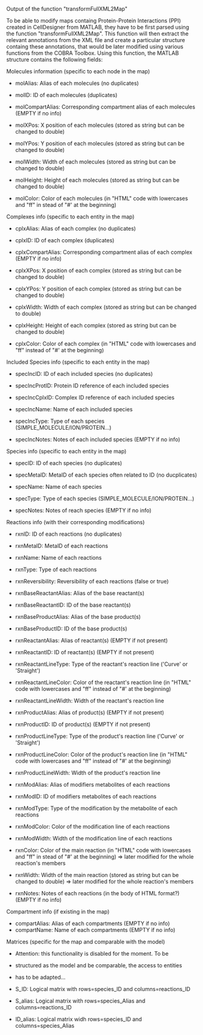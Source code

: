 Output of the function "transformFullXML2Map"

To be able to modify maps containg Protein-Protein Interactions (PPI)
created in CellDesigner from MATLAB, they have to be first parsed using the
function "transformFullXML2Map".
This function will then extract the relevant annotations from the XML file
and create a particular structure containg these annotations, that would
be later modified using various functions from the COBRA Toolbox.
Using this function, the MATLAB structure contains the following fields:

Molecules information (specific to each node in the map)

- molAlias:               Alias of each molecules (no duplicates)

- molID:                  ID of each molecules (duplicates)

- molCompartAlias:        Corresponding compartment alias of each
                          molecules (EMPTY if no info)

- molXPos:                X position of each molecules (stored as
                          string but can be changed to double)

- molYPos:                Y position of each molecules (stored as
                          string but can be changed to double)

- molWidth:               Width of each molecules (stored as string
                          but can be changed to double)

- molHeight:              Height of each molecules (stored as string
                          but can be changed to double)

- molColor:               Color of each molecules (in "HTML" code
                          with lowercases and "ff" in stead of "#' at
                          the beginning)

Complexes info (specific to each entity in the map)

- cplxAlias:              Alias of each complex (no duplicates)

- cplxID:                 ID of each complex (duplicates)

- cplxCompartAlias:       Corresponding compartment alias of each
                          complex (EMPTY if no info)

- cplxXPos:               X position of each complex (stored as
                          string but can be changed to double)

- cplxYPos:               Y position of each complex (stored as
                          string but can be changed to double)

- cplxWidth:              Width of each complex (stored as string
                          but can be changed to double)

- cplxHeight:             Height of each complex (stored as string
                          but can be changed to double)

- cplxColor:              Color of each complex (in "HTML" code with
                          lowercases and "ff" instead of "#' at
                          the beginning)

Included Species info (specific to each entity in the map)

- specIncID:              ID of each included species (no duplicates)

- specIncProtID:          Protein ID reference of each included
                          species

- specIncCplxID:          Complex ID reference of each included
                          species

- specIncName:            Name of each included species

- specIncType:            Type of each species
                          (SIMPLE_MOLECULE/ION/PROTEIN...)

- specIncNotes:           Notes of each included species
                          (EMPTY if no info)

Species info (specific to each entity in the map)

- specID:                 ID of each species (no duplicates)

- specMetaID:             MetaID of each species often related to
                          ID (no ducplicates)

- specName:               Name of each species

- specType:               Type of each species
                          (SIMPLE_MOLECULE/ION/PROTEIN...)

- specNotes:              Notes of reach species (EMPTY if no info)

Reactions info (with their corresponding modifications)

- rxnID:                  ID of each reactions (no duplicates)

- rxnMetaID:              MetaID of each reactions

- rxnName:                Name of each reactions

- rxnType:                Type of each reactions

- rxnReversibility:       Reversibility of each reactions (false or
                          true)

- rxnBaseReactantAlias:   Alias of the base reactant(s)

- rxnBaseReactantID:      ID of the base reactant(s)

- rxnBaseProductAlias:    Alias of the base product(s)

- rxnBaseProductID:       ID of the base product(s)

- rxnReactantAlias:       Alias of reactant(s) (EMPTY if not present)

- rxnReactantID:          ID of reactant(s) (EMPTY if not present)

- rxnReactantLineType:    Type of the reactant's reaction line
                          ('Curve' or 'Straight')

- rxnReactantLineColor:   Color of the reactant's reaction line
                          (in "HTML" code with lowercases and "ff"
                          instead of "#' at the beginning)

- rxnReactantLineWidth:   Width of the reactant's reaction line

- rxnProductAlias:        Alias of product(s) (EMPTY if not present)

- rxnProductID:           ID of product(s) (EMPTY if not present)

- rxnProductLineType:     Type of the product's reaction line
                          ('Curve' or 'Straight')

- rxnProductLineColor:    Color of the product's reaction line
                          (in "HTML" code with lowercases and "ff"
                          instead of "#' at the beginning)

- rxnProductLineWidth:    Width of the product's reaction line

- rxnModAlias:            Alias of modifiers metabolites of each
                          reactions

- rxnModID:               ID of modifiers metabolites of each
                          reactions

- rxnModType:             Type of the modification by the metabolite
                          of each reactions

- rxnModColor:            Color of the modification line of each
                          reactions

- rxnModWidth:            Width of the modification line of each
                          reactions

- rxnColor:               Color of the main reaction (in "HTML" code
                          with lowercases and "ff" in stead of "#' at
                          the beginning) => later modified for the
                          whole reaction's members

- rxnWidth:               Width of the main reaction (stored as
                          string but can be changed to double)
                          => later modified for the whole reaction's
                          members

- rxnNotes:               Notes of each reactions (in the body of
                          HTML format?) (EMPTY if no info)

Compartment info (if existing in the map)

- compartAlias:           Alias of each compartments
                          (EMPTY if no info)
- compartName:            Name of each compartments
                          (EMPTY if no info)

Matrices (specific for the map and comparable with the model)

- Attention: this functionality is disabled for the moment. To be
- structured as the model and be comparable, the access to entities
- has to be adapted...


- S_ID:                   Logical matrix with rows=species_ID and
                          columns=reactions_ID
- S_alias:                Logical matrix with rows=species_Alias and
                          columns=reactions_ID
- ID_alias:               Logical matrix widh rows=species_ID and
                          columns=species_Alias
